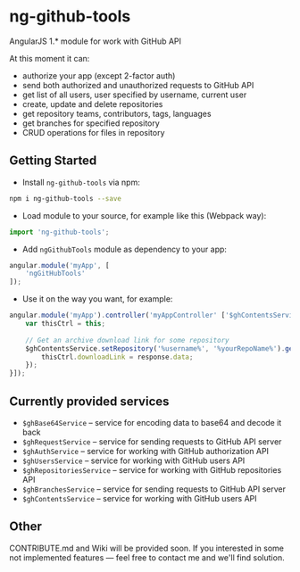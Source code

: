 # ng-github-tools
AngularJS 1.* module for work with GitHub API

At this moment it can: 
* authorize your app (except 2-factor auth)
* send both authorized and unauthorized requests to GitHub API
* get list of all users, user specified by username, current user
* create, update and delete repositories
* get repository teams, contributors, tags, languages
* get branches for specified repository
* CRUD operations for files in repository

## Getting Started
* Install `ng-github-tools` via npm:
```sh
npm i ng-github-tools --save
```

* Load module to your source, for example like this (Webpack way):
```javascript
import 'ng-github-tools';
```
* Add `ngGithubTools` module as dependency to your app:
```javascript
angular.module('myApp', [
    'ngGitHubTools'
]);
```
* Use it on the way you want, for example:
```javascript
angular.module('myApp').controller('myAppController' ['$ghContentsService', function($ghContentsService) {
    var thisCtrl = this;
    
    // Get an archive download link for some repository
    $ghContentsService.setRepository('%username%', '%yourRepoName%').getArchiveLink('zipball').then(function(response) {
        thisCtrl.downloadLink = response.data;
    });
}]);
```

## Currently provided services

* `$ghBase64Service` – service for encoding data to base64 and decode it back
* `$ghRequestService` – service for sending requests to GitHub API server
* `$ghAuthService` – service for working with GitHub authorization API
* `$ghUsersService` – service for working with GitHub users API
* `$ghRepositoriesService` – service for working with GitHub repositories API
* `$ghBranchesService` – service for sending requests to GitHub API server
* `$ghContentsService` – service for working with GitHub users API

## Other

CONTRIBUTE.md and Wiki will be provided soon. 
If you interested in some not implemented features — feel free to contact me and we'll find solution.
